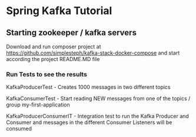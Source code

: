 # Spring Kafka Tutorial

## Starting zookeeper / kafka servers
Download and run composer project at  https://github.com/simplesteph/kafka-stack-docker-compose and start according the project README.MD file

### Run Tests to see the results

KafkaProducerTest - Creates 1000 messages in two different topics 

KafkaConsumerTest - Start reading NEW messages from one of the topics / group my-first-application 

KafkaProducerConsumerIT - Integration test to run the Kafka Producer and Consumer and messages in the different Consumer Listeners will be consumed 




